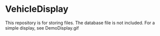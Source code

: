 # VehicleDisplay
This repository is for storing files. The database file is not included. For a simple display, see DemoDisplay.gif
